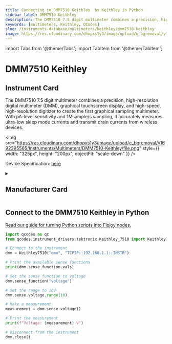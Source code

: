 ```yaml
---
title: Connecting to DMM7510 Keithley  by Keithley in Python
sidebar_label: DMM7510 Keithley 
description: The DMM7510 7.5 digit multimeter combines a precision, high-resolution digital multimeter (DMM), graphical touchscreen display, and high-speed, high-resolution digitizer to create the first graphical sampling multimeter. With pA-level sensitivity and 1Msample/s sampling, it accurately measures ultra-low sleep mode currents and transmit drain currents from wireless devices.
keywords: [multimeters, Keithley, QCodes]
slug: /instruments-database/multimeters/keithley/dmm7510-keithley
image: https://res.cloudinary.com/dhopxs1y3/image/upload/e_bgremoval/v1692395565/Instruments/Multimeters/DMM7510-Keithley/file.png
---
```


import Tabs from '@theme/Tabs';
import TabItem from '@theme/TabItem';

# DMM7510 Keithley 

## Instrument Card

<div className="flex">

<div>

The DMM7510 7.5 digit multimeter combines a precision, high-resolution digital multimeter (DMM), graphical touchscreen display, and high-speed, high-resolution digitizer to create the first graphical sampling multimeter. With pA-level sensitivity and 1Msample/s sampling, it accurately measures ultra-low sleep mode currents and transmit drain currents from wireless devices.

</div>

<img src="https://res.cloudinary.com/dhopxs1y3/image/upload/e_bgremoval/v1692395565/Instruments/Multimeters/DMM7510-Keithley/file.png" style={{ width: "325px", height: "200px", objectFit: "scale-down" }} />

</div>

<div className="flex text-center">

<p>Device Specification: <a target="\_blank" href="https://www.farnell.com/datasheets/3540326.pdf">here</a></p>

</div>

<details style={{ marginTop: "15px"}}>
<summary><h2>Manufacturer Card</h2></summary>

<img src="https://res.cloudinary.com/dhopxs1y3/image/upload/v1692806202/Instruments/Vendor%20Logos/Keithley.png" style={{ width: "100%", height: "170px",objectFit: "scale-down" }} />

Keithley Instruments is a measurement and instrument company headquartered in Solon, Ohio, that develops, manufactures, markets, and sells data acquisition products, as well as complete systems for high-volume production and assembly testing.

<ul>
  <li>Headquarters: Cleveland, Ohio, United States</li>
  <li>Yearly Revenue (millions, USD): 110.6</li>
  <li>Vendor Website: <a href="https://www.tek.com/en">here</a></li>
</ul>
</details>

## Connect to the DMM7510 Keithley  in Python

[Read our guide for turning Python scripts into Flojoy nodes.](https://docs.flojoy.ai/custom-nodes/creating-custom-node/)
<Tabs>
<TabItem value="QCodes" label="QCodes">

```python
import qcodes as qc
from qcodes.instrument_drivers.tektronix.Keithley_7510 import Keithley7510

# Connect to the instrument
dmm = Keithley7510("dmm", "TCPIP::192.168.1.1::INSTR")

# Print the available sense functions
print(dmm.sense_function.vals)

# Set the sense function to voltage
dmm.sense_function("voltage")

# Set the range to 10V
dmm.sense.voltage.range(10)

# Make a measurement
measurement = dmm.sense.voltage()

# Print the measurement
print(f"Voltage: {measurement} V")

# Disconnect from the instrument
dmm.close()
```

</TabItem>
</Tabs>